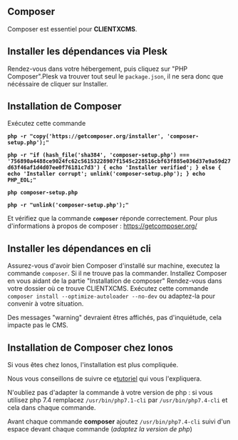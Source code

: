 ## Composer

Composer est essentiel pour **CLIENTXCMS**. 

## Installer les dépendances via Plesk

Rendez-vous dans votre hébergement, puis cliquez sur "PHP Composer".Plesk va trouver tout seul le ```package.json```, il ne sera donc que nécéssaire de cliquer sur Installer.

## Installation de Composer

Exécutez cette commande

**```php -r "copy('https://getcomposer.org/installer', 'composer-setup.php');"```**

**```php -r "if (hash_file('sha384', 'composer-setup.php') === '756890a4488ce9024fc62c56153228907f1545c228516cbf63f885e036d37e9a59d27d63f46af1d4d07ee0f76181c7d3') { echo 'Installer verified'; } else { echo 'Installer corrupt'; unlink('composer-setup.php'); } echo PHP_EOL;"```**

**```php composer-setup.php```**

**```php -r "unlink('composer-setup.php');"```**

Et vérifiez que la commande **`composer`** réponde correctement.
Pour plus d'informations à propos de composer : https://getcomposer.org/

## Installer les dépendances en cli

Assurez-vous d'avoir bien Composer d'installé sur machine, executez la commande `composer`. Si il ne trouve pas la commander. Installez Composer en vous aidant de la partie "Installation de composer"
Rendez-vous dans votre dossier où ce trouve CLIENTXCMS. 
Exécutez cette commande `composer install --optimize-autoloader --no-dev` ou adaptez-la pour convenir à votre situation.

Des messages "warning" devraient êtres affichés, pas d'inquiétude, cela impacte pas le CMS.

## Installation de Composer chez Ionos

Si vous êtes chez Ionos, l'installation est plus compliquée. 

Nous vous conseillons de suivre ce e[tutoriel](https://www.ionos.com/community/hosting/php/using-php-composer-in-11-ionos-webhosting-packages/) qui vous l'expliquera.

N'oubliez pas d'adapter la commande à votre version de php : si vous utilisez php 7.4 remplacez ```/usr/bin/php7.1-cli``` par ```/usr/bin/php7.4-cli``` et cela dans chaque commande.

Avant chaque commande **composer** ajoutez ```/usr/bin/php7.4-cli``` suivi d'un espace devant chaque commande (*adaptez la version de php*)